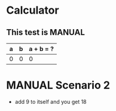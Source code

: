# Calculator

## This test is MANUAL

|  a |  b | a + b = ? |
|----|----|-----------|
|  0 |  0 |  0        |

# MANUAL Scenario 2

- add 9 to itself and you get 18

